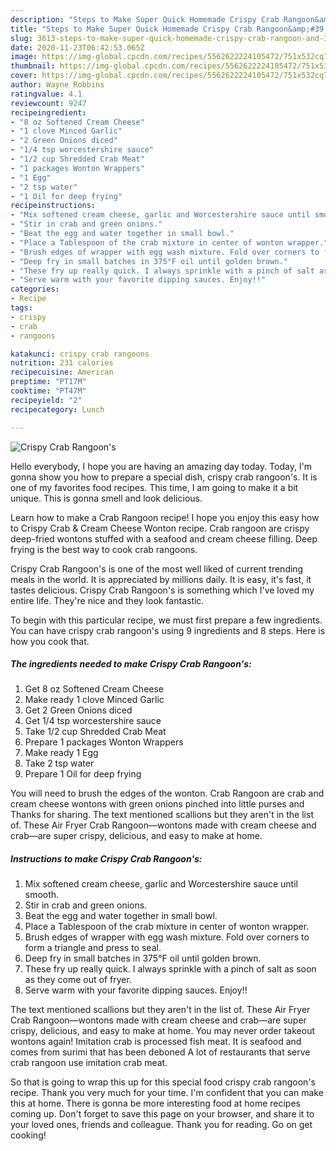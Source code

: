 ```yaml
---
description: "Steps to Make Super Quick Homemade Crispy Crab Rangoon&amp;#39;s"
title: "Steps to Make Super Quick Homemade Crispy Crab Rangoon&amp;#39;s"
slug: 3613-steps-to-make-super-quick-homemade-crispy-crab-rangoon-and-39-s
date: 2020-11-23T06:42:53.065Z
image: https://img-global.cpcdn.com/recipes/5562622224105472/751x532cq70/crispy-crab-rangoons-recipe-main-photo.jpg
thumbnail: https://img-global.cpcdn.com/recipes/5562622224105472/751x532cq70/crispy-crab-rangoons-recipe-main-photo.jpg
cover: https://img-global.cpcdn.com/recipes/5562622224105472/751x532cq70/crispy-crab-rangoons-recipe-main-photo.jpg
author: Wayne Robbins
ratingvalue: 4.1
reviewcount: 9247
recipeingredient:
- "8 oz Softened Cream Cheese"
- "1 clove Minced Garlic"
- "2 Green Onions diced"
- "1/4 tsp worcestershire sauce"
- "1/2 cup Shredded Crab Meat"
- "1 packages Wonton Wrappers"
- "1 Egg"
- "2 tsp water"
- "1 Oil for deep frying"
recipeinstructions:
- "Mix softened cream cheese, garlic and Worcestershire sauce until smooth."
- "Stir in crab and green onions."
- "Beat the egg and water together in small bowl."
- "Place a Tablespoon of the crab mixture in center of wonton wrapper."
- "Brush edges of wrapper with egg wash mixture. Fold over corners to form a triangle and press to seal."
- "Deep fry in small batches in 375°F oil until golden brown."
- "These fry up really quick. I always sprinkle with a pinch of salt as soon as they come out of fryer."
- "Serve warm with your favorite dipping sauces. Enjoy!!"
categories:
- Recipe
tags:
- crispy
- crab
- rangoons

katakunci: crispy crab rangoons 
nutrition: 231 calories
recipecuisine: American
preptime: "PT17M"
cooktime: "PT47M"
recipeyield: "2"
recipecategory: Lunch

---
```



![Crispy Crab Rangoon&#39;s](https://img-global.cpcdn.com/recipes/5562622224105472/751x532cq70/crispy-crab-rangoons-recipe-main-photo.jpg)

Hello everybody, I hope you are having an amazing day today. Today, I'm gonna show you how to prepare a special dish, crispy crab rangoon&#39;s. It is one of my favorites food recipes. This time, I am going to make it a bit unique. This is gonna smell and look delicious.

Learn how to make a Crab Rangoon recipe! I hope you enjoy this easy how to Crispy Crab &amp; Cream Cheese Wonton recipe. Crab rangoon are crispy deep-fried wontons stuffed with a seafood and cream cheese filling. Deep frying is the best way to cook crab rangoons.

Crispy Crab Rangoon&#39;s is one of the most well liked of current trending meals in the world. It is appreciated by millions daily. It is easy, it's fast, it tastes delicious. Crispy Crab Rangoon&#39;s is something which I've loved my entire life. They're nice and they look fantastic.


To begin with this particular recipe, we must first prepare a few ingredients. You can have crispy crab rangoon&#39;s using 9 ingredients and 8 steps. Here is how you cook that.

<!--inarticleads1-->

##### The ingredients needed to make Crispy Crab Rangoon&#39;s:

1. Get 8 oz Softened Cream Cheese
1. Make ready 1 clove Minced Garlic
1. Get 2 Green Onions diced
1. Get 1/4 tsp worcestershire sauce
1. Take 1/2 cup Shredded Crab Meat
1. Prepare 1 packages Wonton Wrappers
1. Make ready 1 Egg
1. Take 2 tsp water
1. Prepare 1 Oil for deep frying


You will need to brush the edges of the wonton. Crab Rangoon are crab and cream cheese wontons with green onions pinched into little purses and Thanks for sharing. The text mentioned scallions but they aren&#39;t in the list of. These Air Fryer Crab Rangoon—wontons made with cream cheese and crab—are super crispy, delicious, and easy to make at home. 

<!--inarticleads2-->

##### Instructions to make Crispy Crab Rangoon&#39;s:

1. Mix softened cream cheese, garlic and Worcestershire sauce until smooth.
1. Stir in crab and green onions.
1. Beat the egg and water together in small bowl.
1. Place a Tablespoon of the crab mixture in center of wonton wrapper.
1. Brush edges of wrapper with egg wash mixture. Fold over corners to form a triangle and press to seal.
1. Deep fry in small batches in 375°F oil until golden brown.
1. These fry up really quick. I always sprinkle with a pinch of salt as soon as they come out of fryer.
1. Serve warm with your favorite dipping sauces. Enjoy!!


The text mentioned scallions but they aren&#39;t in the list of. These Air Fryer Crab Rangoon—wontons made with cream cheese and crab—are super crispy, delicious, and easy to make at home. You may never order takeout wontons again! Imitation crab is processed fish meat. It is seafood and comes from surimi that has been deboned A lot of restaurants that serve crab rangoon use imitation crab meat. 

So that is going to wrap this up for this special food crispy crab rangoon&#39;s recipe. Thank you very much for your time. I'm confident that you can make this at home. There is gonna be more interesting food at home recipes coming up. Don't forget to save this page on your browser, and share it to your loved ones, friends and colleague. Thank you for reading. Go on get cooking!
